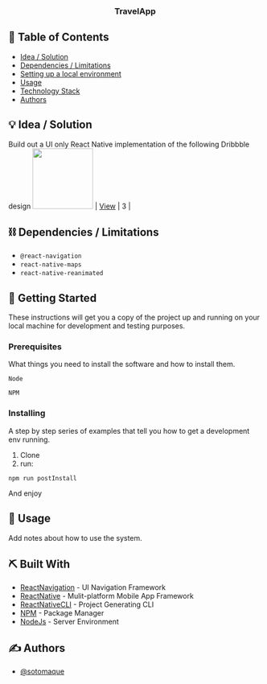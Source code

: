 <h3 align="center">TravelApp</h3>

## 📝 Table of Contents

- [Idea / Solution](#idea)
- [Dependencies / Limitations](#limitations)
- [Setting up a local environment](#getting_started)
- [Usage](#usage)
- [Technology Stack](#tech_stack)
- [Authors](#authors)

## 💡 Idea / Solution <a name = "idea"></a>

Build out a UI only React Native implementation of the following Dribbble design
<img src="https://cdn.dribbble.com/users/3862493/screenshots/14924767/media/c4429b1e626ab27b85e0d52db08fbac4.png?compress=1&resize=1200x900" width="120" /> | [View](https://dribbble.com/shots/14924767-Travel-App-UI) | 3 |

## ⛓️ Dependencies / Limitations <a name = "limitations"></a>

- `@react-navigation`
- `react-native-maps`
- `react-native-reanimated`

## 🏁 Getting Started <a name = "getting_started"></a>

These instructions will get you a copy of the project up and running on your local machine for development and testing purposes.

### Prerequisites

What things you need to install the software and how to install them.

```
Node
```

```
NPM
```

### Installing

A step by step series of examples that tell you how to get a development env running.

1. Clone
2. run:

```
npm run postInstall
```

And enjoy

## 🎈 Usage <a name="usage"></a>

Add notes about how to use the system.

## ⛏️ Built With <a name = "tech_stack"></a>

- [ReactNavigation](https://reactnavigation.org/) - UI Navigation Framework
- [ReactNative](https://reactnative.dev/) - Mulit-platform Mobile App Framework
- [ReactNativeCLI](https://www.npmjs.com/package/react-native-cli) - Project Generating CLI
- [NPM](https://npmjs.com/) - Package Manager
- [NodeJs](https://nodejs.org/en/) - Server Environment

## ✍️ Authors <a name = "authors"></a>

- [@sotomaque](https://github.com/sotomaque)
